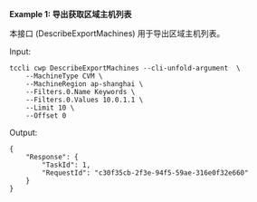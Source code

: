 **Example 1: 导出获取区域主机列表**

本接口 (DescribeExportMachines) 用于导出区域主机列表。

Input: 

```
tccli cwp DescribeExportMachines --cli-unfold-argument  \
    --MachineType CVM \
    --MachineRegion ap-shanghai \
    --Filters.0.Name Keywords \
    --Filters.0.Values 10.0.1.1 \
    --Limit 10 \
    --Offset 0
```

Output: 
```
{
    "Response": {
        "TaskId": 1,
        "RequestId": "c30f35cb-2f3e-94f5-59ae-316e0f32e660"
    }
}
```

